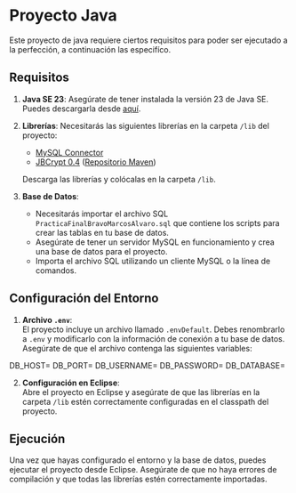 # Proyecto Java

Este proyecto de java requiere ciertos requisitos para poder ser ejecutado a la perfección, a continuación las especifíco.

## Requisitos

1. **Java SE 23**: Asegúrate de tener instalada la versión 23 de Java SE. Puedes descargarla desde [aquí](https://www.oracle.com/java/technologies/javase/jdk23-archive-downloads.html).

2. **Librerías**: Necesitarás las siguientes librerías en la carpeta `/lib` del proyecto:
   - [MySQL Connector](https://dev.mysql.com/downloads/connector/j/)
   - [JBCrypt 0.4](https://www.mindrot.org/projects/jBCrypt/) ([Repositorio Maven](https://mvnrepository.com/artifact/org.mindrot/jbcrypt/0.4))

   Descarga las librerías y colócalas en la carpeta `/lib`.

3. **Base de Datos**:
   - Necesitarás importar el archivo SQL `PracticaFinalBravoMarcosAlvaro.sql` que contiene los scripts para crear las tablas en tu base de datos.
   - Asegúrate de tener un servidor MySQL en funcionamiento y crea una base de datos para el proyecto.
   - Importa el archivo SQL utilizando un cliente MySQL o la línea de comandos.

## Configuración del Entorno

1. **Archivo `.env`**:  
   El proyecto incluye un archivo llamado `.envDefault`. Debes renombrarlo a `.env` y modificarlo con la información de conexión a tu base de datos. Asegúrate de que el archivo contenga las siguientes variables:

DB_HOST=
DB_PORT=
DB_USERNAME=
DB_PASSWORD=
DB_DATABASE=

2. **Configuración en Eclipse**:  
Abre el proyecto en Eclipse y asegúrate de que las librerías en la carpeta `/lib` estén correctamente configuradas en el classpath del proyecto.

## Ejecución

Una vez que hayas configurado el entorno y la base de datos, puedes ejecutar el proyecto desde Eclipse. Asegúrate de que no haya errores de compilación y que todas las librerías estén correctamente importadas.


